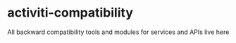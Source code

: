 # activiti-compatibility
All backward compatibility tools and modules for services and APIs live here
